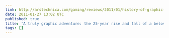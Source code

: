 ```yaml
---
link: http://arstechnica.com/gaming/reviews/2011/01/history-of-graphic-adventures.ars/4
date: 2011-01-27 13:02 UTC
published: true
title: 'A truly graphic adventure: the 25-year rise and fall of a beloved genre'
tags: []
---
```



